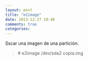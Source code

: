```yaml
---
layout: post
title: "e2image"
date: 2013-12-27 19:40
comments: true
categories: 
---
```

Sscar una imagen de una partición.

>\# e2image /dev/sda2 copia.img

